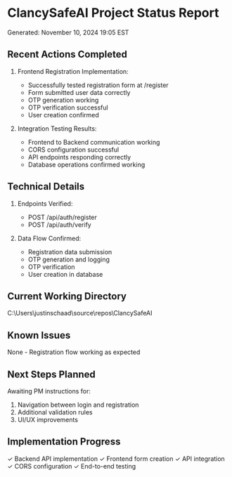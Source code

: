 # ClancySafeAI Project Status Report
Generated: November 10, 2024 19:05 EST

## Recent Actions Completed
1. Frontend Registration Implementation:
   - Successfully tested registration form at /register
   - Form submitted user data correctly
   - OTP generation working
   - OTP verification successful
   - User creation confirmed

2. Integration Testing Results:
   - Frontend to Backend communication working
   - CORS configuration successful
   - API endpoints responding correctly
   - Database operations confirmed working

## Technical Details
1. Endpoints Verified:
   - POST /api/auth/register
   - POST /api/auth/verify

2. Data Flow Confirmed:
   - Registration data submission
   - OTP generation and logging
   - OTP verification
   - User creation in database

## Current Working Directory
C:\Users\justinschaad\source\repos\ClancySafeAI

## Known Issues
None - Registration flow working as expected

## Next Steps Planned
Awaiting PM instructions for:
1. Navigation between login and registration
2. Additional validation rules
3. UI/UX improvements

## Implementation Progress
✓ Backend API implementation
✓ Frontend form creation
✓ API integration
✓ CORS configuration
✓ End-to-end testing 